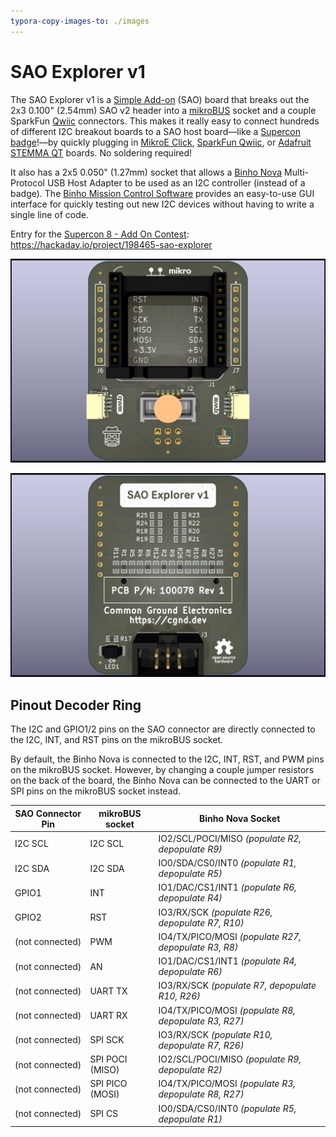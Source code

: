 ```yaml
---
typora-copy-images-to: ./images
---
```


# SAO Explorer v1

The SAO Explorer v1 is a [Simple Add-on](https://hackaday.io/project/175182-simple-add-ons-sao) (SAO) board that breaks out the 2x3 0.100" (2.54mm) SAO v2 header into a [mikroBUS](https://www.mikroe.com/mikrobus) socket and a couple SparkFun [Qwiic](https://www.sparkfun.com/qwiic) connectors. This makes it really easy to connect hundreds of different I2C breakout boards to a SAO host board—like a [Supercon badge](https://hackaday.com/2023/10/18/2023-hackaday-supercon-badge-welcome-to-the-vectorscope/)!—by quickly plugging in [MikroE Click](https://www.mikroe.com/click?interface*=i2c,i2c), [SparkFun Qwiic](https://www.sparkfun.com/categories/399), or [Adafruit STEMMA QT](https://www.adafruit.com/category/620) boards. No soldering required!

It also has a 2x5 0.050" (1.27mm) socket that allows a [Binho Nova](https://binho.io/products/usb-host-adaptor?variant=14141584343095) Multi-Protocol USB Host Adapter to be used as an I2C controller (instead of a badge). The [Binho Mission Control Software](https://support.binho.io/getting-started/binho-mission-control/download-and-installation) provides an easy-to-use GUI interface for quickly testing out new I2C devices without having to write a single line of code.

Entry for the [Supercon 8 - Add On Contest](https://hackaday.io/contest/197237-supercon-8-add-on-contest): https://hackaday.io/project/198465-sao-explorer

![SAO_Explorer_v1_top](images/SAO_Explorer_v1_top.png)

![SAO_Explorer_v1_bottom](images/SAO_Explorer_v1_bottom.png)

## Pinout Decoder Ring

The I2C and GPIO1/2 pins on the SAO connector are directly connected to the I2C, INT, and RST pins on the mikroBUS socket.

By default, the Binho Nova is connected to the I2C, INT, RST, and PWM pins on the mikroBUS socket. However, by changing a couple jumper resistors on the back of the board, the Binho Nova can be connected to the UART or SPI pins on the mikroBUS socket instead.

| SAO Connector Pin | mikroBUS socket | Binho Nova Socket                                    |
| ----------------- | --------------- | ---------------------------------------------------- |
| I2C SCL           | I2C SCL         | IO2/SCL/POCI/MISO *(populate R2, depopulate R9)*     |
| I2C SDA           | I2C SDA         | IO0/SDA/CS0/INT0 *(populate R1, depopulate R5)*      |
| GPIO1             | INT             | IO1/DAC/CS1/INT1 *(populate R6, depopulate R4)*      |
| GPIO2             | RST             | IO3/RX/SCK *(populate R26, depopulate R7, R10)*      |
| (not connected)   | PWM             | IO4/TX/PICO/MOSI *(populate R27, depopulate R3, R8)* |
| (not connected)   | AN              | IO1/DAC/CS1/INT1 *(populate R4, depopulate R6)*      |
| (not connected)   | UART TX         | IO3/RX/SCK *(populate R7, depopulate R10, R26)*      |
| (not connected)   | UART RX         | IO4/TX/PICO/MOSI *(populate R8, depopulate R3, R27)* |
| (not connected)   | SPI SCK         | IO3/RX/SCK *(populate R10, depopulate R7, R26)*      |
| (not connected)   | SPI POCI (MISO) | IO2/SCL/POCI/MISO *(populate R9, depopulate R2)*     |
| (not connected)   | SPI PICO (MOSI) | IO4/TX/PICO/MOSI *(populate R3, depopulate R8, R27)* |
| (not connected)   | SPI CS          | IO0/SDA/CS0/INT0 *(populate R5, depopulate R1)*      |
